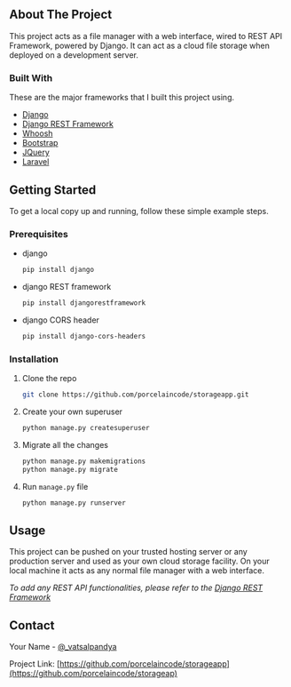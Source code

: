## About The Project

This project acts as a file manager with a web interface, wired to REST API Framework, powered by Django. It can act as a cloud file storage when deployed on a development server.

### Built With

These are the major frameworks that I built this project using.

- [Django](https://www.djangoproject.com)
- [Django REST Framework](https://django-rest-framework.com)
- [Whoosh](https://whoosh.readthedocs.io/en/latest/intro.html)
- [Bootstrap](https://getbootstrap.com)
- [JQuery](https://jquery.com)
- [Laravel](https://laravel.com)

<!-- GETTING STARTED -->

## Getting Started

To get a local copy up and running, follow these simple example steps.

### Prerequisites

- django

  ```sh
  pip install django
  ```

- django REST framework
  ```sh
  pip install djangorestframework
  ```
- django CORS header
  ```sh
  pip install django-cors-headers
  ```

### Installation

1. Clone the repo
   ```sh
   git clone https://github.com/porcelaincode/storageapp.git
   ```
2. Create your own superuser
   ```sh
   python manage.py createsuperuser
   ```
3. Migrate all the changes
   ```sh
   python manage.py makemigrations
   python manage.py migrate
   ```
4. Run `manage.py` file
   ```sh
   python manage.py runserver
   ```

## Usage

This project can be pushed on your trusted hosting server or any production server and used as your own cloud storage facility. On your local machine it acts as any normal file manager with a web interface.

_To add any REST API functionalities, please refer to the [Django REST Framework](https://www.django-rest-framework.org)_

## Contact

Your Name - [@\_vatsalpandya](https://twitter.com/_vatsalpandya)

Project Link: [https://github.com/porcelaincode/storageapp](https://github.com/porcelaincode/storageap)
